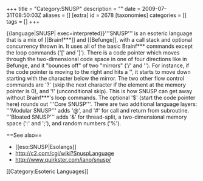 +++
title = "Category:SNUSP"
description = ""
date = 2009-07-31T08:50:03Z
aliases = []
[extra]
id = 2678
[taxonomies]
categories = []
tags = []
+++

{{language|SNUSP|
exec=interpreted}}'''SNUSP''' is an esoteric language that is a mix of [[Brainf***]] and [[Befunge]], with a call stack and optional concurrency thrown in. It uses all of the basic Brainf*** commands except the loop commands ('[' and ']'). There is a code pointer which moves through the two-dimensional code space in one of four directions like in Befunge, and it "bounces off" of two "mirrors" ('/' and '\'). For instance, if the code pointer is moving to the right and hits a '\', it starts to move down starting with the character below the mirror. The two other flow control commands are '?' (skip the next character if the element at the memory pointer is 0), and '!' (unconditional skip).  This is how SNUSP can get away without Brainf***'s loop commands. The optional '$' (start the code pointer here) rounds out '''Core SNUSP'''. There are two additional language layers: '''Modular SNUSP''' adds '@', and '#' for call and return from subroutine. '''Bloated SNUSP''' adds '&' for thread-split, a two-dimensional memory space (':' and ';'), and random numbers ('%').

==See also==
* [[eso:SNUSP|Esolangs]]
* http://c2.com/cgi/wiki?SnuspLanguage
* http://www.quirkster.com/iano/snusp/

[[Category:Esoteric Languages]]
